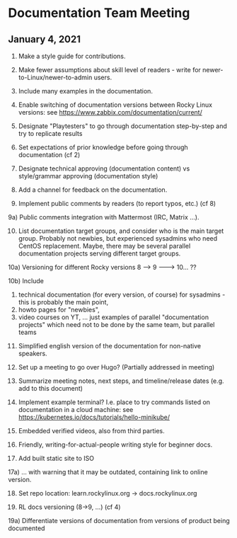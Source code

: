 # Documentation Team Meeting
## January 4, 2021


1) Make a style guide for contributions. 

2) Make fewer assumptions about skill level of readers - write for newer-to-Linux/newer-to-admin users. 

3) Include many examples in the documentation. 

4) Enable switching of documentation versions between Rocky Linux versions: see https://www.zabbix.com/documentation/current/

5) Designate "Playtesters" to go through documentation step-by-step and try to replicate results

6) Set expectations of prior knowledge before going through documentation (cf 2)

7) Designate technical approving (documentation content) vs style/grammar approving (documentation style)

8) Add a channel for feedback on the documentation. 

9) Implement public comments by readers (to report typos, etc.) (cf 8)

9a) Public comments integration with Mattermost (IRC, Matrix ...).

10) List documentation target groups, and consider who is the main target group. Probably not newbies, but experienced sysadmins who need CentOS replacement. Maybe, there may be several parallel documentation projects serving different target groups.

10a) Versioning for different Rocky versions 8 -->  9 ---> 10... ??

10b) Include 

1. technical documentation (for every version, of course) for sysadmins - this is probably the main point, 
2. howto pages for "newbies", 
3. video courses on YT, ... just examples of parallel "documentation projects" which need not to be done by the same team, but parallel teams

11) Simplified english version of the documentation for non-native speakers. 

12) Set up a meeting to go over Hugo? (Partially addressed in meeting)

13) Summarize meeting notes, next steps, and timeline/release dates (e.g. add to this document)

14) Implement example terminal? I.e. place to try commands listed on documentation in a cloud machine: see https://kubernetes.io/docs/tutorials/hello-minikube/

15) Embedded verified videos, also from third parties.

16) Friendly, writing-for-actual-people writing style for beginner docs.

17) Add built static site to ISO

17a) ... with warning that it may be outdated, containing link to online version.

18) Set repo location: learn.rockylinux.org -> docs.rockylinux.org

19) RL docs versioning (8->9, ...) (cf 4)

19a) Differentiate versions of documentation from versions of product being documented
